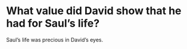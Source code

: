 # What value did David show that he had for Saul’s life?

Saul’s life was precious in David’s eyes.

